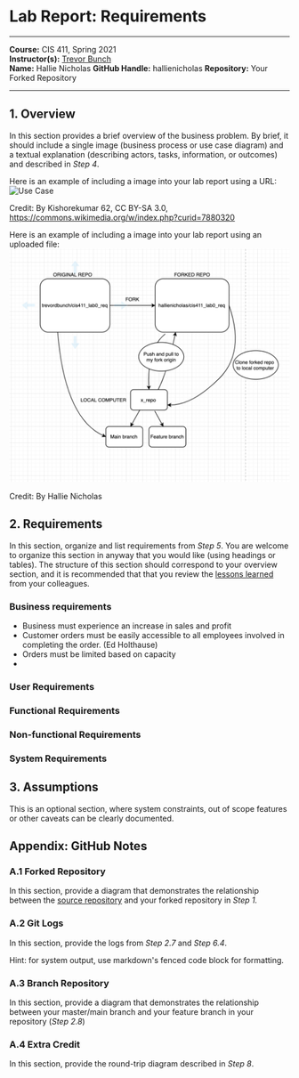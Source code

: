 # Lab Report: Requirements
___
**Course:** CIS 411, Spring 2021  
**Instructor(s):** [Trevor Bunch](https://github.com/trevordbunch)  
**Name:** Hallie Nicholas
**GitHub Handle:** hallienicholas
**Repository:** Your Forked Repository  
___

## 1. Overview
In this section provides a brief overview of the business problem.  By brief, it should include a single image (business process or use case diagram) and a textual explanation (describing actors, tasks, information, or outcomes) and described in *Step 4*.

Here is an example of including a image into your lab report using a URL:  
![Use Case](https://commons.wikimedia.org/wiki/File:Use_case_restaurant_model.svg#/media/File:Use_case_restaurant_model.svg)  

Credit: By Kishorekumar 62, CC BY-SA 3.0, https://commons.wikimedia.org/w/index.php?curid=7880320

Here is an example of including a image into your lab report using an uploaded file:  
![Fork Diagram](/labreports/diagram_fork.png)

Credit: By Hallie Nicholas

## 2. Requirements
In this section, organize and list requirements from *Step 5*.  You are welcome to organize this section in anyway that you would like (using headings or tables).  The structure of this section should correspond to your overview section, and it is recommended that that you review the [lessons learned](../lessonsLearned.md) from your colleagues.

### Business requirements
  - Business must experience an increase in sales and profit
  - Customer orders must be easily accessible to all employees involved in completing the order. (Ed Holthause)
  - Orders must be limited based on capacity
  - 
### User Requirements


### Functional Requirements


### Non-functional Requirements


### System Requirements

## 3. Assumptions
This is an optional section, where system constraints, out of scope features or other caveats can be clearly documented.  

## Appendix: GitHub Notes

### A.1 Forked Repository
In this section, provide a diagram that demonstrates the relationship between the [source repository](https://github.com/trevordbunch/cis411_lab0_req) and your forked repository in *Step 1.*  

### A.2 Git Logs
In this section, provide the logs from *Step 2.7* and *Step 6.4*.

Hint: for system output, use markdown's fenced code block for formatting.

### A.3 Branch Repository
In this section, provide a diagram that demonstrates the relationship between your master/main branch and your feature branch in your repository (*Step 2.8*)

### A.4 Extra Credit
In this section, provide the round-trip diagram described in *Step 8*.